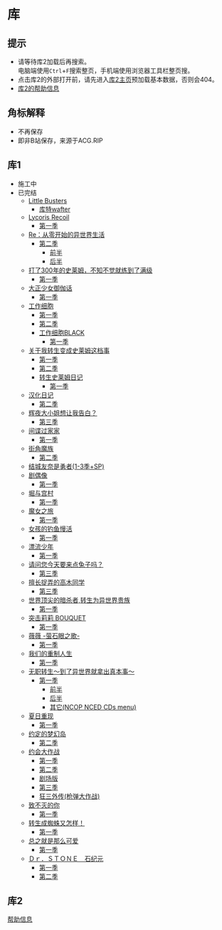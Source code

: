 # 库

## 提示

- 请等待库2加载后再搜索。  
电脑端使用`Ctrl`+`F`搜索整页，手机端使用浏览器工具栏整页搜。  
- 点击库2的外部打开前，请先进入[库2主页](//share.xrzyun.top)预加载基本数据，否则会404。  
- [库2的帮助信息](//bili-vd-bak.notion.site/b23-f3d8d201a8dc46f7b04a33c53ccf2da4)

## 角标解释

- <Badge type="danger" text="弃更{已有集数}" />不再保存  
- <Badge type="warning" text="无弹幕" />即非B站保存，来源于ACG.RIP  

## 库1

- 施工中
- 已完结
  - [Little Busters](../lib/Little%20Busters/)
    - [库特wafter](../lib/Little%20Busters/库特wafter/)
  - [Lycoris Recoil](../lib/Lycoris%20Recoil/)
    - [第一季](../lib/Lycoris%20Recoil/第一季/)<Badge type="danger" text="弃更1-6" /><Badge type="warning" text="无弹幕" />
  - [Re：从零开始的异世界生活](../lib/Re：从零开始的异世界生活/)
    - [第二季](../lib/Re：从零开始的异世界生活/第二季/)
      - [前半](../lib/Re：从零开始的异世界生活/第二季/前半/)
      - [后半](../lib/Re：从零开始的异世界生活/第二季/后半/)
  - [打了300年的史莱姆，不知不觉就练到了满级](../lib/打了300年的史莱姆，不知不觉就练到了满级/)
    - [第一季](../lib/打了300年的史莱姆，不知不觉就练到了满级/第一季/)
  - [大正少女御伽话](../lib/大正少女御伽话/)
    - [第一季](../lib/大正少女御伽话/第一季/)
  - [工作细胞](../lib/工作细胞/)
    - [第一季](../lib/工作细胞/第一季/)
    - [第二季](../lib/工作细胞/第二季/)
    - [工作细胞BLACK](../lib/工作细胞/工作细胞BLACK/)
      - [第一季](../lib/工作细胞/工作细胞BLACK/第一季/)
  - [关于我转生变成史莱姆这档事](../lib/关于我转生变成史莱姆这档事/)
    - [第一季](../lib/关于我转生变成史莱姆这档事/第一季/)
    - [第二季](../lib/关于我转生变成史莱姆这档事/第二季/)
    - [转生史莱姆日记](../lib/关于我转生变成史莱姆这档事/转生史莱姆日记/)
      - [第一季](../lib/关于我转生变成史莱姆这档事/转生史莱姆日记/第一季/)
  - [汉化日记](../lib/汉化日记/)
    - [第二季](../lib/汉化日记/第二季/)
  - [辉夜大小姐想让我告白？](../lib/辉夜大小姐想让我告白？/)
    - [第三季](../lib/辉夜大小姐想让我告白？/第三季/)<Badge type="warning" text="无弹幕" />
  - [间谍过家家](../lib/间谍过家家/)
    - [第一季](../lib/间谍过家家/第一季/)<Badge type="danger" text="弃更1-3" /><Badge type="warning" text="无弹幕" />
  - [街角魔族](../lib/街角魔族/)
    - [第二季](../lib/街角魔族/第二季/)<Badge type="warning" text="无弹幕" />
  - [结城友奈是勇者(1-3季+SP)](../lib/结城友奈是勇者/)
  - [剧偶像](../lib/剧偶像/)
    - [第一季](../lib/剧偶像/第一季/)
  - [堀与宫村](../lib/堀与宫村/)
    - [第一季](../lib/堀与宫村/第一季/)
  - [魔女之旅](../lib/魔女之旅/)
    - [第一季](../lib/魔女之旅/第一季/)
  - [女孩的钓鱼慢活](../lib/女孩的钓鱼慢活/)
    - [第一季](../lib/女孩的钓鱼慢活/第一季/)<Badge type="warning" text="无弹幕" />
  - [漂流少年](../lib/漂流少年/)
    - [第一季](../lib/漂流少年/第一季/)
  - [请问您今天要来点兔子吗？](../lib/请问您今天要来点兔子吗？/)
    - [第三季](../lib/请问您今天要来点兔子吗？/第三季/)
  - [擅长捉弄的高木同学](../lib/擅长捉弄的高木同学/)
    - [第三季](../擅长捉弄的高木同学/第三季/)
  - [世界顶尖的暗杀者,转生为异世界贵族](../lib/世界顶尖的暗杀者,转生为异世界贵族/)
    - [第一季](../lib/世界顶尖的暗杀者,转生为异世界贵族/第一季/)
  - [突击莉莉 BOUQUET](../lib/突击莉莉%20BOUQUET/)
    - [第一季](../lib/突击莉莉%20BOUQUET/第一季/)
  - [薇薇 -萤石眼之歌-](../lib/薇薇%20-萤石眼之歌-/)
    - [第一季](../lib/薇薇%20-萤石眼之歌-/第一季/)
  - [我们的重制人生](../lib/我们的重制人生/)
    - [第一季](../lib/我们的重制人生/第一季/)
  - [无职转生～到了异世界就拿出真本事～](../lib/无职转生～到了异世界就拿出真本事～/)
    - [第一季](../lib/无职转生～到了异世界就拿出真本事～/第一季/)
      - [前半](../lib/无职转生～到了异世界就拿出真本事～/第一季/前半/)
      - [后半](../lib/无职转生～到了异世界就拿出真本事～/第一季/后半/)
      - [其它(NCOP NCED CDs menu)](../lib/无职转生～到了异世界就拿出真本事～/第一季/其它/)
  - [夏日重现](../lib/夏日重现/)
    - [第一季](../lib/夏日重现/第一季/)<Badge type="danger" text="弃更1-17" /><Badge type="warning" text="无弹幕" />
  - [约定的梦幻岛](../lib/约定的梦幻岛/)
    - [第二季](../lib/约定的梦幻岛/第二季/)<Badge type="danger" text="弃更1-2" />
  - [约会大作战](../lib/约会大作战/)
    - [第一季](../lib/约会大作战/第一季/)
    - [第二季](../lib/约会大作战/第二季/)
    - [剧场版](../lib/约会大作战/剧场版/)
    - [第三季](../lib/约会大作战/第三季/)
    - [狂三外传(枪弹大作战)](../lib/约会大作战/狂三外传(枪弹大作战)/)
  - [致不灭的你](../lib/致不灭的你/)
    - [第一季](../lib/致不灭的你/第一季/)
  - [转生成蜘蛛又怎样！](../lib/转生成蜘蛛又怎样！/)
    - [第一季](../lib/转生成蜘蛛又怎样！/第一季/)
  - [总之就是那么可爱](../lib/总之就是那么可爱/)
    - [第一季](../lib/总之就是那么可爱/第一季/)
  - [Ｄｒ．ＳＴＯＮＥ　石纪元](../lib/%EF%BC%A4%EF%BD%92%EF%BC%8E%EF%BC%B3%EF%BC%B4%EF%BC%AF%EF%BC%AE%EF%BC%A5%E3%80%80%E7%9F%B3%E7%BA%AA%E5%85%83/)
    - [第一季](../lib/%EF%BC%A4%EF%BD%92%EF%BC%8E%EF%BC%B3%EF%BC%B4%EF%BC%AF%EF%BC%AE%EF%BC%A5%E3%80%80%E7%9F%B3%E7%BA%AA%E5%85%83/第一季/)
    - [第二季](../lib/%EF%BC%A4%EF%BD%92%EF%BC%8E%EF%BC%B3%EF%BC%B4%EF%BC%AF%EF%BC%AE%EF%BC%A5%E3%80%80%E7%9F%B3%E7%BA%AA%E5%85%83/第二季/)

## 库2

[帮助信息](//bili-vd-bak.notion.site/b23-f3d8d201a8dc46f7b04a33c53ccf2da4)

<el-table :data="filterTableData" stripe height="500" style="width: 100%">
  <el-table-column prop="md" label="md" width="200" />
  <el-table-column prop="name" label="标题" width="300" />
  <el-table-column fixed="right" label="操作" width="150">
    <template #default="scope">
      <el-button
         link
         type="primary"
         size="small"
         @click.prevent="alertd(filterTableData[scope.$index].res)"
      >
        来源
      </el-button>
      <a :href="'//share.xrzyun.top' + '/md/' + filterTableData[scope.$index].md" target="_blank">外部打开</a>
    </template>
  </el-table-column>
</el-table>

<script setup lang="ts">
import { ElButton, ElTable, ElTableColumn } from "element-plus";
import { ref, reactive, computed } from "vue";
import fetch from "isomorphic-fetch";
const gapi = "https://b23.xrzapi.eu.org/api/graphql"

const data: { md: number; name: string; ffn: string; res: string }[] = reactive(
  []
);

function alertd(mes: string) {
  alert(mes);
}

const search = ref("");
const filterTableData = computed(() =>
  data
    .filter(
      (data) =>
        !search.value ||
        data.ffn.toString().toLowerCase().includes(search.value.toLowerCase())
    )
    .sort((a, b) => a.md - b.md)
);

let md_name_dic: { [key: string]: string } = reactive({});
async function getInfo() {
  const res_info = (
    await fetch(gapi, {
      method: "POST",
      headers: {
        "Content-Type": "application/json",
      },
      body: JSON.stringify({
        query: `query($path: String!) {
    od(path: $path) {
      raw {
        dlinks {
          dlink
        }
      }
    }
  }
`,
        variables: {
          path: "/bangumi-index/md_name_dic.json",
        },
      }),
    }).then((res) => res.json())
  )?.data?.od?.raw?.dlinks[0]?.dlink;
  const info = await fetch(res_info).then((res) => res.json());
  md_name_dic = info;
}

async function getPages(drive: string, nextPageToken: string) {
  const result = await fetch(gapi, {
    method: "POST",
    headers: {
      "Content-Type": "application/json",
    },
    body: JSON.stringify({
      query: `query ($path: String!, $drive: String!, $nextPageToken: String!) {
    od(path: $path) {
      folder(drive: $drive, nextPageToken: $nextPageToken) {
        items {
          sharelink,
          folder {
            nextPageToken,
            value {
              name
            }
          }
        }
      }
    }
  }
`,
      variables: {
        path: "/bangumi-index/md/",
        drive: drive,
        nextPageToken: nextPageToken,
      },
    }),
  }).then((res) => res.json());

  const items = result.data.od.folder.items;
  const i = items[0];
  const sharelink = i.sharelink,
    value = i.folder.value;
  for (const j of value) {
    data.push({
      md: Number(j.name), //完整文件名
      name: md_name_dic[j.name] || "",
      ffn: j.name + (md_name_dic[j.name] || ""),
      res: sharelink, //此集来源链接
    });
  }
  if (i.folder.nextPageToken) await getPages(drive, i.folder.nextPageToken);
}

async function main() {
  const result = await fetch(gapi, {
    method: "POST",
    headers: {
      "Content-Type": "application/json",
    },
    body: JSON.stringify({
    query: `
  {
    od(path: "/bangumi-index/md/") {
      folder {
        items {
          sharelink,
          folder {
            nextPageToken,
            value {
              name
            }
          }
        }
      }
    }
  }
`,
    }),
  }).then((res) => res.json());

  await getInfo();

  const items = await result.data.od.folder.items;
  for (const i of items) {
    const sharelink = i.sharelink,
      value = i.folder.value;
    for (const j of value) {
      data.push({
        md: Number(j.name), //完整文件名
        name: md_name_dic[j.name] || "",
        ffn: j.name + (md_name_dic[j.name] || ""),
        res: sharelink, //此集来源链接
      });
    }
    if (i.folder.nextPageToken)
      await getPages(sharelink, i.folder.nextPageToken);
  }
}
main();
</script>
